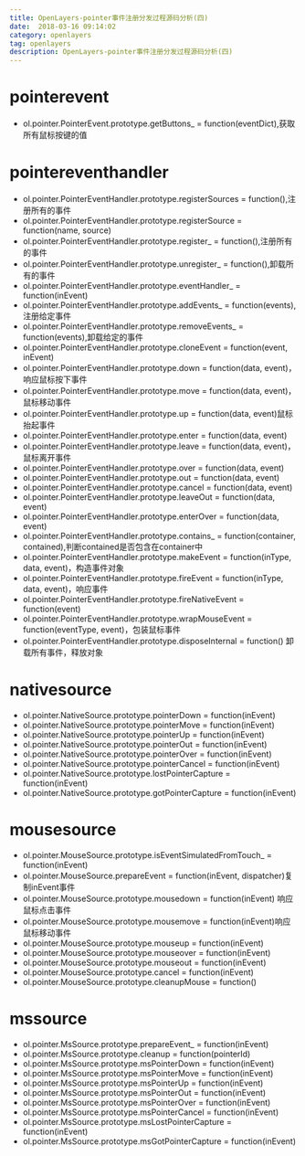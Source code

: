 ```yaml
---
title: OpenLayers-pointer事件注册分发过程源码分析(四)  
date:  2018-03-16 09:14:02
category: openlayers
tag: openlayers
description: OpenLayers-pointer事件注册分发过程源码分析(四)
---
```

# pointerevent

 - ol.pointer.PointerEvent.prototype.getButtons_ = function(eventDict),获取所有鼠标按键的值
# pointereventhandler
 - ol.pointer.PointerEventHandler.prototype.registerSources = function(),注册所有的事件
 - ol.pointer.PointerEventHandler.prototype.registerSource = function(name, source)
 - ol.pointer.PointerEventHandler.prototype.register_ = function(),注册所有的事件
 - ol.pointer.PointerEventHandler.prototype.unregister_ = function(),卸载所有的事件
 - ol.pointer.PointerEventHandler.prototype.eventHandler_ = function(inEvent)
 - ol.pointer.PointerEventHandler.prototype.addEvents_ = function(events),注册给定事件
 - ol.pointer.PointerEventHandler.prototype.removeEvents_ = function(events),卸载给定的事件
 - ol.pointer.PointerEventHandler.prototype.cloneEvent = function(event, inEvent)
 - ol.pointer.PointerEventHandler.prototype.down = function(data, event)，响应鼠标按下事件
 - ol.pointer.PointerEventHandler.prototype.move = function(data, event)，鼠标移动事件
 - ol.pointer.PointerEventHandler.prototype.up = function(data, event)鼠标抬起事件
 - ol.pointer.PointerEventHandler.prototype.enter = function(data, event) 
 - ol.pointer.PointerEventHandler.prototype.leave = function(data, event)，鼠标离开事件
 - ol.pointer.PointerEventHandler.prototype.over = function(data, event)
 - ol.pointer.PointerEventHandler.prototype.out = function(data, event)
 - ol.pointer.PointerEventHandler.prototype.cancel = function(data, event) 
 - ol.pointer.PointerEventHandler.prototype.leaveOut = function(data, event)
 - ol.pointer.PointerEventHandler.prototype.enterOver = function(data, event)
 - ol.pointer.PointerEventHandler.prototype.contains_ = function(container, contained),判断contained是否包含在container中
 - ol.pointer.PointerEventHandler.prototype.makeEvent = function(inType, data, event)，构造事件对象
 - ol.pointer.PointerEventHandler.prototype.fireEvent = function(inType, data, event)，响应事件
 - ol.pointer.PointerEventHandler.prototype.fireNativeEvent = function(event)
 - ol.pointer.PointerEventHandler.prototype.wrapMouseEvent = function(eventType, event)，包装鼠标事件
 - ol.pointer.PointerEventHandler.prototype.disposeInternal = function() 卸载所有事件，释放对象
# nativesource
 - ol.pointer.NativeSource.prototype.pointerDown = function(inEvent)
 - ol.pointer.NativeSource.prototype.pointerMove = function(inEvent)
 - ol.pointer.NativeSource.prototype.pointerUp = function(inEvent)
 - ol.pointer.NativeSource.prototype.pointerOut = function(inEvent)
 - ol.pointer.NativeSource.prototype.pointerOver = function(inEvent)
 - ol.pointer.NativeSource.prototype.pointerCancel = function(inEvent) 
 - ol.pointer.NativeSource.prototype.lostPointerCapture = function(inEvent)
 - ol.pointer.NativeSource.prototype.gotPointerCapture = function(inEvent)
# mousesource
 - ol.pointer.MouseSource.prototype.isEventSimulatedFromTouch_ = function(inEvent)
 - ol.pointer.MouseSource.prepareEvent = function(inEvent, dispatcher)复制inEvent事件
 - ol.pointer.MouseSource.prototype.mousedown = function(inEvent) 响应鼠标点击事件
 - ol.pointer.MouseSource.prototype.mousemove = function(inEvent)响应鼠标移动事件
 - ol.pointer.MouseSource.prototype.mouseup = function(inEvent)
 - ol.pointer.MouseSource.prototype.mouseover = function(inEvent)
 - ol.pointer.MouseSource.prototype.mouseout = function(inEvent) 
 - ol.pointer.MouseSource.prototype.cancel = function(inEvent)
 - ol.pointer.MouseSource.prototype.cleanupMouse = function()
#  mssource
 - ol.pointer.MsSource.prototype.prepareEvent_ = function(inEvent) 
 - ol.pointer.MsSource.prototype.cleanup = function(pointerId) 
 - ol.pointer.MsSource.prototype.msPointerDown = function(inEvent)
 - ol.pointer.MsSource.prototype.msPointerMove = function(inEvent) 
 - ol.pointer.MsSource.prototype.msPointerUp = function(inEvent)
 - ol.pointer.MsSource.prototype.msPointerOut = function(inEvent)
 - ol.pointer.MsSource.prototype.msPointerOver = function(inEvent)
 - ol.pointer.MsSource.prototype.msPointerCancel = function(inEvent)
 - ol.pointer.MsSource.prototype.msLostPointerCapture = function(inEvent)
 - ol.pointer.MsSource.prototype.msGotPointerCapture = function(inEvent)

